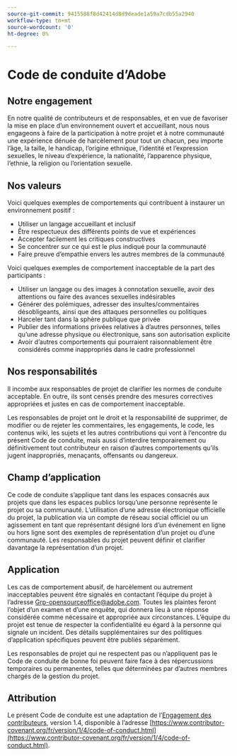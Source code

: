 ```yaml
---
source-git-commit: 9415588f8d42414d8d9deade1a59a7cdb55a2940
workflow-type: tm+mt
source-wordcount: '0'
ht-degree: 0%

---
```

# Code de conduite d’Adobe

## Notre engagement

En notre qualité de contributeurs et de responsables, et en vue
de favoriser la mise en place d’un environnement ouvert et accueillant, nous nous engageons à
faire de la participation à notre projet et à notre communauté une expérience dénuée de harcèlement pour tout un chacun, peu importe l’âge, la taille,
le handicap, l’origine ethnique, l’identité et l’expression sexuelles, le niveau d’expérience,
la nationalité, l’apparence physique, l’ethnie, la religion ou
l’orientation sexuelle.

## Nos valeurs

Voici quelques exemples de comportements qui contribuent à instaurer un environnement
positif :

* Utiliser un langage accueillant et inclusif
* Être respectueux des différents points de vue et expériences
* Accepter facilement les critiques constructives
* Se concentrer sur ce qui est le plus indiqué pour la communauté
* Faire preuve d’empathie envers les autres membres de la communauté

Voici quelques exemples de comportement inacceptable de la part des participants :

* Utiliser un langage ou des images à connotation sexuelle, avoir des attentions ou faire des avances sexuelles indésirables
* Générer des polémiques, adresser des insultes/commentaires désobligeants, ainsi que des attaques personnelles ou politiques
* Harceler tant dans la sphère publique que privée
* Publier des informations privées relatives à d’autres personnes, telles qu’une adresse physique ou
électronique, sans son autorisation explicite
* Avoir d’autres comportements qui pourraient raisonnablement être considérés
comme inappropriés dans le cadre professionnel

## Nos responsabilités

Il incombe aux responsables de projet de clarifier les normes de conduite acceptable.
En outre, ils sont censés prendre des mesures correctives appropriées
et justes en cas de comportement inacceptable.

Les responsables de projet ont le droit et la responsabilité de supprimer, de modifier ou
de rejeter les commentaires, les engagements, le code, les contenus wiki, les sujets et les autres contributions
qui vont à l’encontre du présent Code de conduite, mais aussi d’interdire temporairement
ou définitivement tout contributeur en raison d’autres comportements qu’ils jugent inappropriés,
menaçants, offensants ou dangereux.

## Champ d’application

Ce code de conduite s’applique tant dans les espaces consacrés aux projets que dans les espaces publics
lorsqu’une personne représente le projet ou sa communauté. L’utilisation d’une
adresse électronique officielle du projet, la publication via un compte de réseau social officiel
ou un agissement en tant que représentant désigné lors d’un événement en ligne
ou hors ligne sont des exemples de représentation d’un projet ou d’une communauté. Les responsables du projet peuvent définir et
clarifier davantage la représentation d’un projet.

## Application

Les cas de comportement abusif, de harcèlement ou autrement inacceptables
peuvent être signalés en contactant l’équipe du projet à l’adresse Grp-opensourceoffice@adobe.com. Toutes
les plaintes feront l’objet d’un examen et d’une enquête, qui donnera lieu
à une réponse considérée comme nécessaire et appropriée aux circonstances. L’équipe du projet est
tenue de respecter la confidentialité eu égard à la personne qui signale un incident.
Des détails supplémentaires sur des politiques d’application spécifiques peuvent être publiés séparément.

Les responsables de projet qui ne respectent pas ou n’appliquent pas le Code de conduite de bonne foi
peuvent faire face à des répercussions temporaires ou permanentes, telles que déterminées par d’autres
membres chargés de la gestion du projet.

## Attribution

Le présent Code de conduite est une adaptation de l’[Engagement des contributeurs](https://contributor-covenant.org), version 1.4,
disponible à l’adresse [https://www.contributor-covenant.org/fr/version/1/4/code-of-conduct.html](https://www.contributor-covenant.org/fr/version/1/4/code-of-conduct.html).
